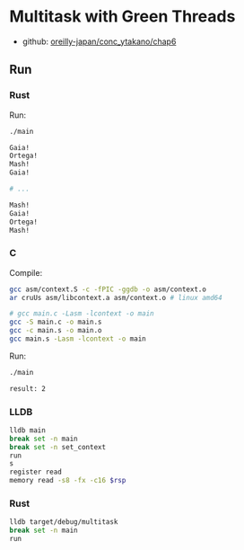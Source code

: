# Multitask with Green Threads

- github: [oreilly-japan/conc_ytakano/chap6](https://github.com/oreilly-japan/conc_ytakano/tree/main/chap6)

## Run

### Rust

Run:

```bash
./main

Gaia!
Ortega!
Mash!
Gaia!

# ...

Mash!
Gaia!
Ortega!
Mash!
```

### C

Compile:

```bash
gcc asm/context.S -c -fPIC -ggdb -o asm/context.o
ar cruUs asm/libcontext.a asm/context.o # linux amd64

# gcc main.c -Lasm -lcontext -o main
gcc -S main.c -o main.s
gcc -c main.s -o main.o
gcc main.s -Lasm -lcontext -o main
```

Run:

```bash
./main

result: 2
```

### LLDB

```bash
lldb main
break set -n main
break set -n set_context
run
s
register read
memory read -s8 -fx -c16 $rsp
```

### Rust

```bash
lldb target/debug/multitask
break set -n main
run
```


